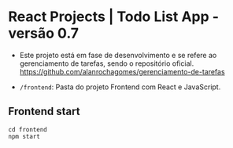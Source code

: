 # React Projects | Todo List App - versão 0.7

- Este projeto está em fase de desenvolvimento e se refere ao gerenciamento de tarefas, sendo o repositório oficial.
https://github.com/alanrochagomes/gerenciamento-de-tarefas

- `/frontend`: Pasta do projeto Frontend com React e JavaScript.

## Frontend start

```
cd frontend
npm start
```

